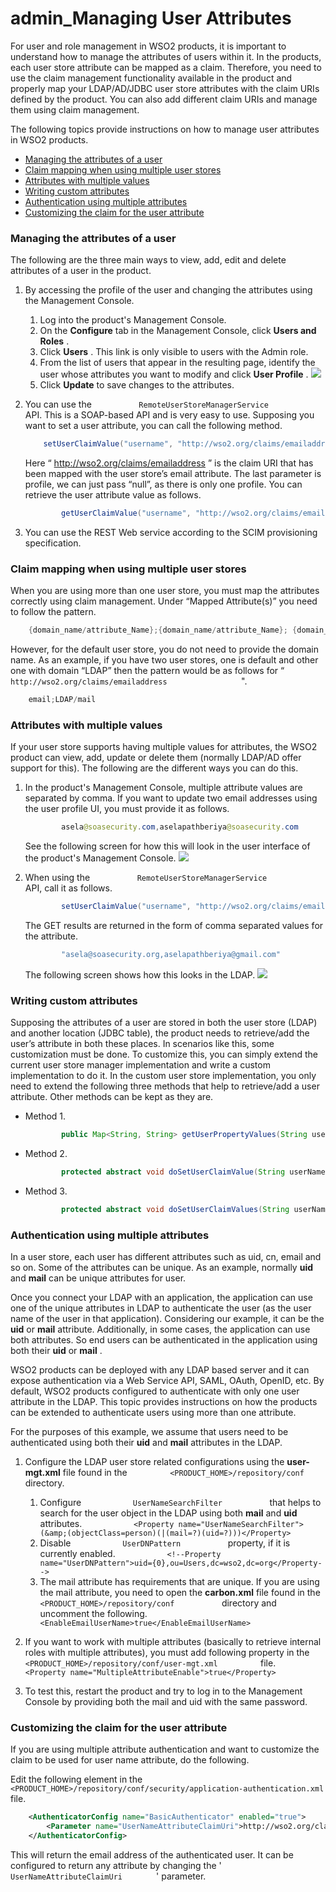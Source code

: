 # admin\_Managing User Attributes

For user and role management in WSO2 products, it is important to understand how to manage the attributes of users within it. In the products, each user store attribute can be mapped as a claim. Therefore, you need to use the claim management functionality available in the product and properly map your LDAP/AD/JDBC user store attributes with the claim URIs defined by the product. You can also add different claim URIs and manage them using claim management.

The following topics provide instructions on how to manage user attributes in WSO2 products.

-   [Managing the attributes of a user](#admin_ManagingUserAttributes-Managingtheattributesofauser)
-   [Claim mapping when using multiple user stores](#admin_ManagingUserAttributes-Claimmappingwhenusingmultipleuserstores)
-   [Attributes with multiple values](#admin_ManagingUserAttributes-Attributeswithmultiplevalues)
-   [Writing custom attributes](#admin_ManagingUserAttributes-Writingcustomattributes)
-   [Authentication using multiple attributes](#admin_ManagingUserAttributes-Authenticationusingmultipleattributes)
-   [Customizing the claim for the user attribute](#admin_ManagingUserAttributes-Customizingtheclaimfortheuserattribute)

### Managing the attributes of a user

The following are the three main ways to view, add, edit and delete attributes of a user in the product.

1.  By accessing the profile of the user and changing the attributes using the Management Console.
    1.  Log into the product's Management Console.
    2.  On the **Configure** tab in the Management Console, click **Users and Roles** .
    3.  Click **Users** . This link is only visible to users with the Admin role.
    4.  From the list of users that appear in the resulting page, identify the user whose attributes you want to modify and click **User Profile** .
        ![](attachments/43997703/44195174.png)
    5.  Click **Update** to save changes to the attributes.
2.  You can use the `           RemoteUserStoreManagerService          ` API. This is a SOAP-based API and is very easy to use. Supposing you want to set a user attribute, you can call the following method.

    ``` java
        setUserClaimValue("username", "http://wso2.org/claims/emailaddress", "asela@soasecurity.org", null)
    ```

    Here “ http://wso2.org/claims/emailaddress ” is the claim URI that has been mapped with the user store’s email attribute. The last parameter is profile, we can just pass “null”, as there is only one profile. You can retrieve the user attribute value as follows.

    ``` java
            getUserClaimValue("username", "http://wso2.org/claims/emailaddress", null)
    ```

3.  You can use the REST Web service according to the SCIM provisioning specification.

### Claim mapping when using multiple user stores

When you are using more than one user store, you must map the attributes correctly using claim management. Under “Mapped Attribute(s)” you need to follow the pattern.

``` java
    {domain_name/attribute_Name};{domain_name/attribute_Name}; {domain_name/attribute_Name};
```

However, for the default user store, you do not need to provide the domain name. As an example, if you have two user stores, one is default and other one with domain “LDAP” then the pattern would be as follows for “ `                   http://wso2.org/claims/emailaddress                 ` ".

``` java
    email;LDAP/mail
```

### Attributes with multiple values

If your user store supports having multiple values for attributes, the WSO2 product can view, add, update or delete them (normally LDAP/AD offer support for this). The following are the different ways you can do this.

1.  In the product's Management Console, multiple attribute values are separated by comma. If you want to update two email addresses using the user profile UI, you must provide it as follows.

    ``` java
            asela@soasecurity.com,aselapathberiya@soasecurity.com
    ```

    See the following screen for how this will look in the user interface of the product's Management Console.
    ![](attachments/43997703/44195175.png)

2.  When using the `           RemoteUserStoreManagerService          ` API, call it as follows.

    ``` java
            setUserClaimValue("username", "http://wso2.org/claims/emailaddress", "asela@soasecurity.org,aselapathberiya@gmail.com", null)
    ```

    The GET results are returned in the form of comma separated values for the attribute.

    ``` java
            "asela@soasecurity.org,aselapathberiya@gmail.com"
    ```

    The following screen shows how this looks in the LDAP.
    ![](attachments/43997703/44195177.png)
### Writing custom attributes

Supposing the attributes of a user are stored in both the user store (LDAP) and another location (JDBC table), the product needs to retrieve/add the user’s attribute in both these places. In scenarios like this, some customization must be done. To customize this, you can simply extend the current user store manager implementation and write a custom implementation to do it. In the custom user store implementation, you only need to extend the following three methods that help to retrieve/add a user attribute. Other methods can be kept as they are.

-   Method 1.

    ``` java
            public Map<String, String> getUserPropertyValues(String userName, String[] propertyNames, String profileName) throws UserStoreException
    ```

-   Method 2.

    ``` java
            protected abstract void doSetUserClaimValue(String userName, String claimURI, String claimValue, String profileName) throws UserStoreException;
    ```

-   Method 3.

    ``` java
            protected abstract void doSetUserClaimValues(String userName, Map<String, String> claims, String profileName) throws UserStoreException;
    ```

### Authentication using multiple attributes

In a user store, each user has different attributes such as uid, cn, email and so on. Some of the attributes can be unique. As an example, normally **uid** and **mail** can be unique attributes for user.

Once you connect your LDAP with an application, the application can use one of the unique attributes in LDAP to authenticate the user (as the user name of the user in that application). Considering our example, it can be the **uid** or **mail** attribute. Additionally, in some cases, the application can use both attributes. So end users can be authenticated in the application using both their **uid** or **mail** .

WSO2 products can be deployed with any LDAP based server and it can expose authentication via a Web Service API, SAML, OAuth, OpenID, etc. By default, WSO2 products configured to authenticate with only one user attribute in the LDAP. This topic provides instructions on how the products can be extended to authenticate users using more than one attribute.

For the purposes of this example, we assume that users need to be authenticated using both their **uid** and **mail** attributes in the LDAP.

1.  Configure the LDAP user store related configurations using the **user-mgt.xml** file found in the `          <PRODUCT_HOME>/repository/conf         ` directory.
    1.  Configure `            UserNameSearchFilter           ` that helps to search for the user object in the LDAP using both **mail** and **uid** attributes.
        `            <Property name="UserNameSearchFilter">(&amp;(objectClass=person)(|(mail=?)(uid=?)))</Property>           `
    2.  Disable `            UserDNPattern           ` property, if it is currently enabled.
        `            <!--Property name="UserDNPattern">uid={0},ou=Users,dc=wso2,dc=org</Property-->           `
    3.  The mail attribute has requirements that are unique. If you are using the mail attribute, you need to open the **carbon.xml** file found in the `            <PRODUCT_HOME>/repository/conf           ` directory and uncomment the following.
        `            <EnableEmailUserName>true</EnableEmailUserName>           `
2.  If you want to work with multiple attributes (basically to retrieve internal roles with multiple attributes), you must add following property in the `           <PRODUCT_HOME>/repository/conf/user-mgt.xml          ` file.
    `           <Property name="MultipleAttributeEnable">true</Property>          `

3.  To test this, restart the product and try to log in to the Management Console by providing both the mail and uid with the same password.

### Customizing the claim for the user attribute

If you are using multiple attribute authentication and want to customize the claim to be used for user name attribute, do the following.

Edit the following element in the `         <PRODUCT_HOME>/repository/conf/security/application-authentication.xml        ` file.

``` xml
    <AuthenticatorConfig name="BasicAuthenticator" enabled="true">
        <Parameter name="UserNameAttributeClaimUri">http://wso2.org/claims/emailaddress</Parameter>
    </AuthenticatorConfig>
```

This will return the email address of the authenticated user. It can be configured to return any attribute by changing the ' `         UserNameAttributeClaimUri        ` ' parameter.
